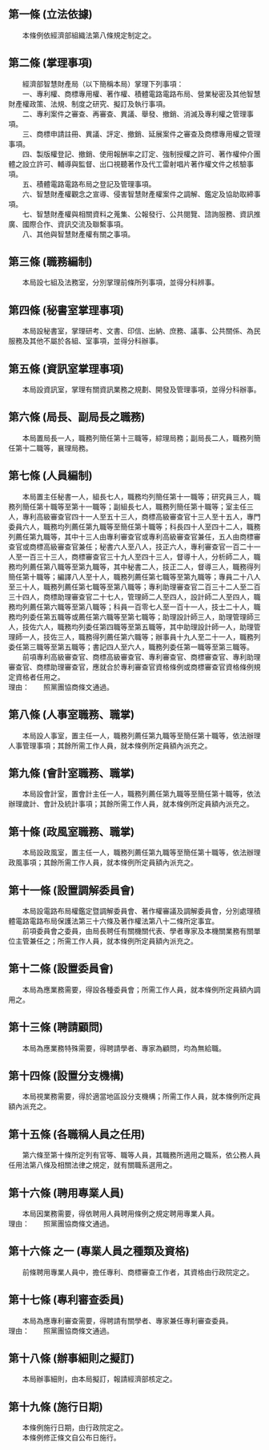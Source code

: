 第一條 (立法依據)
-----------------
　　本條例依經濟部組織法第八條規定制定之。  


第二條 (掌理事項)
-----------------
　　經濟部智慧財產局（以下簡稱本局）掌理下列事項：  
　　一、專利權、商標專用權、著作權、積體電路電路布局、營業秘密及其他智慧財產權政策、法規、制度之研究、擬訂及執行事項。  
　　二、專利案件之審查、再審查、異議、舉發、撤銷、消滅及專利權之管理事項。  
　　三、商標申請註冊、異議、評定、撤銷、延展案件之審查及商標專用權之管理事項。  
　　四、製版權登記、撤銷、使用報酬率之訂定、強制授權之許可、著作權仲介團體之設立許可、輔導與監督、出口視聽著作及代工雷射唱片著作權文件之核驗事項。  
　　五、積體電路電路布局之登記及管理事項。  
　　六、智慧財產權觀念之宣導、侵害智慧財產權案件之調解、鑑定及協助取締事項。  
　　七、智慧財產權與相關資料之蒐集、公報發行、公共閱覽、諮詢服務、資訊推廣、國際合作、資訊交流及聯繫事項。  
　　八、其他與智慧財產權有關之事項。  


第三條 (職務編制)
-----------------
　　本局設七組及法務室，分別掌理前條所列事項，並得分科辨事。  


第四條 (秘書室掌理事項)
-----------------------
　　本局設秘書室，掌理研考、文書、印信、出納、庶務、議事、公共關係、為民服務及其他不屬於各組、室事項，並得分科辦事。  


第五條 (資訊室掌理事項)
-----------------------
　　本局設資訊室，掌理有關資訊業務之規劃、開發及管理事項，並得分科辦事。  


第六條 (局長、副局長之職務)
---------------------------
　　本局置局長一人，職務列簡任第十三職等，綜理局務；副局長二人，職務列簡任第十二職等，襄理局務。  


第七條 (人員編制)
-----------------
　　本局置主任秘書一人，組長七人，職務均列簡任第十一職等；研究員三人，職務列簡任第十職等至第十一職等；副組長七人，職務列簡任第十職等；室主任三人，專利高級審查官四十一人至五十三人，商標高級審查官十三人至十五人，專門委員六人，職務均列薦任第九職等至簡任第十職等；科長四十人至四十二人，職務列薦任第九職等，其中十三人由專利審查官或專利高級審查官兼任，五人由商標審查官或商標高級審查官兼任；秘書六人至八人，技正六人，專利審查官一百二十一人至一百三十三人，商標審查官三十九人至四十三人，督導十人，分析師二人，職務均列薦任第八職等至第九職等，其中秘書二人，技正二人，督導三人，職務得列簡任第十職等；編譯八人至十人，職務列薦任第七職等至第九職等；專員二十八人至三十人，職務列薦任第七職等至第八職等；專利助理審查官二百三十二人至二百三十四人，商標助理審查官二十七人，管理師二人至四人，設計師二人至四人，職務均列薦任第六職等至第八職等；科員一百零七人至一百十一人，技士二十人，職務均列委任第五職等或薦任第六職等至第七職等；助理設計師三人，助理管理師三人，技佐六人，職務均列委任第四職等至第五職等，其中助理設計師一人，助理管理師一人，技佐三人，職務得列薦任第六職等；辦事員十九人至二十一人，職務列委任第三職等至第五職等；書記四人至六人，職務列委任第一職等至第三職等。  
　　前項專利高級審查官、商標高級審查官、專利審查官、商標審查官、專利助理審查官、商標助理審查官，應就合於專利審查官資格條例或商標審查官資格條例規定資格者任用之。  
理由：　　照黨團協商條文通過。

第八條 (人事室職務、職掌)
-------------------------
　　本局設人事室，置主任一人，職務列薦任第九職等至簡任第十職等，依法辦理人事管理事項；其餘所需工作人員，就本條例所定員額內派充之。  


第九條 (會計室職務、職掌)
-------------------------
　　本局設會計室，置會計主任一人，職務列薦任第九職等至簡任第十職等，依法辦理歲計、會計及統計事項；其餘所需工作人員，就本條例所定員額內派充之。  


第十條 (政風室職務、職掌)
-------------------------
　　本局設政風室，置主任一人，職務列薦任第九職等至簡任第十職等，依法辦理政風事項；其餘所需工作人員，就本條例所定員額內派充之。  


第十一條 (設置調解委員會)
-------------------------
　　本局設電路布局權鑑定暨調解委員會、著作權審議及調解委員會，分別處理積體電路電路布局保護法第三十六條及著作權法第八十二條所定事宜。  
　　前項委員會之委員，由局長聘任有關機關代表、學者專家及本機關業務有關單位主管兼任之；所需工作人員，就本條例所定員額內派充之。  


第十二條 (設置委員會)
---------------------
　　本局為應業務需要，得設各種委員會；所需工作人員，就本條例所定員額內調用之。  


第十三條 (聘請顧問)
-------------------
　　本局為應業務特殊需要，得聘請學者、專家為顧問，均為無給職。  


第十四條 (設置分支機構)
-----------------------
　　本局視業務需要，得於適當地區設分支機構；所需工作人員，就本條例所定員額內派充之。  


第十五條 (各職稱人員之任用)
---------------------------
　　第六條至第十條所定列有官等、職等人員，其職務所適用之職系，依公務人員任用法第八條及相關法律之規定，就有關職系選用之。  


第十六條 (聘用專業人員)
-----------------------
　　本局因業務需要，得依聘用人員聘用條例之規定聘用專業人員。  
理由：　　照黨團協商條文通過。

第十六條 之一 (專業人員之種類及資格)
------------------------------------
　　前條聘用專業人員中，擔任專利、商標審查工作者，其資格由行政院定之。  


第十七條 (專利審查委員)
-----------------------
　　本局為應專利審查需要，得聘請有關學者、專家兼任專利審查委員。  
理由：　　照黨團協商條文通過。

第十八條 (辦事細則之擬訂)
-------------------------
　　本局辦事細則，由本局擬訂，報請經濟部核定之。  


第十九條 (施行日期)
-------------------
　　本條例施行日期，由行政院定之。  
　　本條例修正條文自公布日施行。